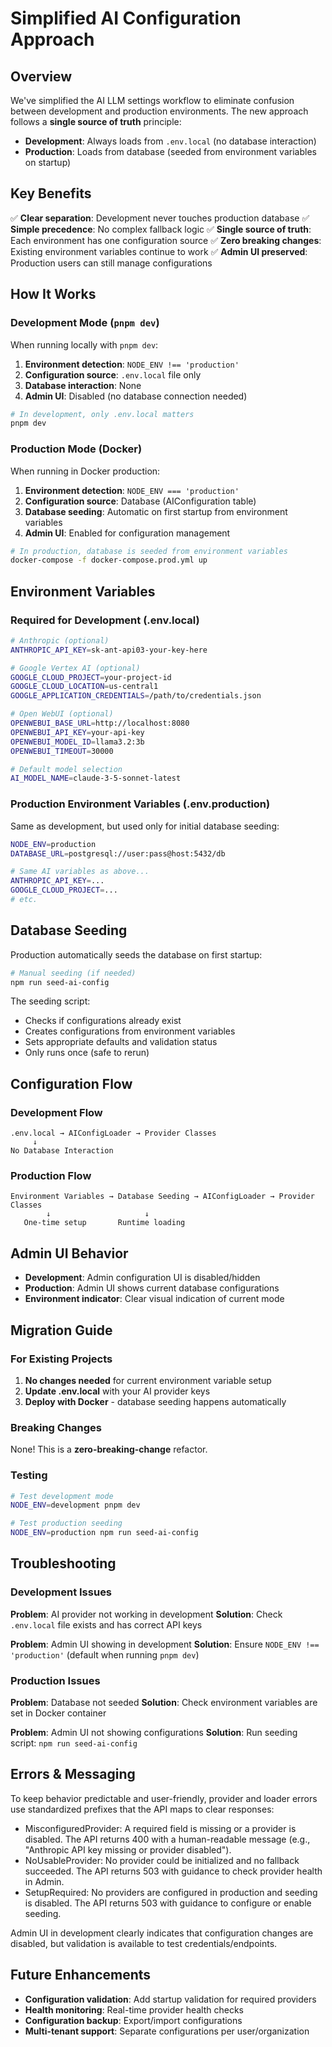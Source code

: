 # Simplified AI Configuration Approach

## Overview

We've simplified the AI LLM settings workflow to eliminate confusion between development and production environments. The new approach follows a **single source of truth** principle:

- **Development**: Always loads from `.env.local` (no database interaction)
- **Production**: Loads from database (seeded from environment variables on startup)

## Key Benefits

✅ **Clear separation**: Development never touches production database
✅ **Simple precedence**: No complex fallback logic
✅ **Single source of truth**: Each environment has one configuration source
✅ **Zero breaking changes**: Existing environment variables continue to work
✅ **Admin UI preserved**: Production users can still manage configurations

## How It Works

### Development Mode (`pnpm dev`)

When running locally with `pnpm dev`:

1. **Environment detection**: `NODE_ENV !== 'production'`
2. **Configuration source**: `.env.local` file only
3. **Database interaction**: None
4. **Admin UI**: Disabled (no database connection needed)

```bash
# In development, only .env.local matters
pnpm dev
```

### Production Mode (Docker)

When running in Docker production:

1. **Environment detection**: `NODE_ENV === 'production'`
2. **Configuration source**: Database (AIConfiguration table)
3. **Database seeding**: Automatic on first startup from environment variables
4. **Admin UI**: Enabled for configuration management

```bash
# In production, database is seeded from environment variables
docker-compose -f docker-compose.prod.yml up
```

## Environment Variables

### Required for Development (.env.local)

```bash
# Anthropic (optional)
ANTHROPIC_API_KEY=sk-ant-api03-your-key-here

# Google Vertex AI (optional)
GOOGLE_CLOUD_PROJECT=your-project-id
GOOGLE_CLOUD_LOCATION=us-central1
GOOGLE_APPLICATION_CREDENTIALS=/path/to/credentials.json

# Open WebUI (optional)
OPENWEBUI_BASE_URL=http://localhost:8080
OPENWEBUI_API_KEY=your-api-key
OPENWEBUI_MODEL_ID=llama3.2:3b
OPENWEBUI_TIMEOUT=30000

# Default model selection
AI_MODEL_NAME=claude-3-5-sonnet-latest
```

### Production Environment Variables (.env.production)

Same as development, but used only for initial database seeding:

```bash
NODE_ENV=production
DATABASE_URL=postgresql://user:pass@host:5432/db

# Same AI variables as above...
ANTHROPIC_API_KEY=...
GOOGLE_CLOUD_PROJECT=...
# etc.
```

## Database Seeding

Production automatically seeds the database on first startup:

```bash
# Manual seeding (if needed)
npm run seed-ai-config
```

The seeding script:

- Checks if configurations already exist
- Creates configurations from environment variables
- Sets appropriate defaults and validation status
- Only runs once (safe to rerun)

## Configuration Flow

### Development Flow

```
.env.local → AIConfigLoader → Provider Classes
     ↓
No Database Interaction
```

### Production Flow

```
Environment Variables → Database Seeding → AIConfigLoader → Provider Classes
        ↓                     ↓
   One-time setup       Runtime loading
```

## Admin UI Behavior

- **Development**: Admin configuration UI is disabled/hidden
- **Production**: Admin UI shows current database configurations
- **Environment indicator**: Clear visual indication of current mode

## Migration Guide

### For Existing Projects

1. **No changes needed** for current environment variable setup
2. **Update .env.local** with your AI provider keys
3. **Deploy with Docker** - database seeding happens automatically

### Breaking Changes

None! This is a **zero-breaking-change** refactor.

### Testing

```bash
# Test development mode
NODE_ENV=development pnpm dev

# Test production seeding
NODE_ENV=production npm run seed-ai-config
```

## Troubleshooting

### Development Issues

**Problem**: AI provider not working in development
**Solution**: Check `.env.local` file exists and has correct API keys

**Problem**: Admin UI showing in development
**Solution**: Ensure `NODE_ENV !== 'production'` (default when running `pnpm dev`)

### Production Issues

**Problem**: Database not seeded
**Solution**: Check environment variables are set in Docker container

**Problem**: Admin UI not showing configurations
**Solution**: Run seeding script: `npm run seed-ai-config`

## Errors & Messaging

To keep behavior predictable and user-friendly, provider and loader errors use standardized prefixes that the API maps to clear responses:

- MisconfiguredProvider: A required field is missing or a provider is disabled. The API returns 400 with a human-readable message (e.g., "Anthropic API key missing or provider disabled").
- NoUsableProvider: No provider could be initialized and no fallback succeeded. The API returns 503 with guidance to check provider health in Admin.
- SetupRequired: No providers are configured in production and seeding is disabled. The API returns 503 with guidance to configure or enable seeding.

Admin UI in development clearly indicates that configuration changes are disabled, but validation is available to test credentials/endpoints.

## Future Enhancements

- **Configuration validation**: Add startup validation for required providers
- **Health monitoring**: Real-time provider health checks
- **Configuration backup**: Export/import configurations
- **Multi-tenant support**: Separate configurations per user/organization
